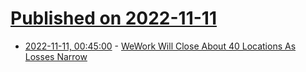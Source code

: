 # [Published on 2022-11-11](index.md)

* [2022-11-11, 00:45:00](https://slashdot.org/story/22/11/10/2224204/wework-will-close-about-40-locations-as-losses-narrow?utm_source=rss1.0mainlinkanon&utm_medium=feed) - [WeWork Will Close About 40 Locations As Losses Narrow](https://slashdot.org/story/22/11/10/2224204/wework-will-close-about-40-locations-as-losses-narrow?utm_source=rss1.0mainlinkanon&utm_medium=feed)
